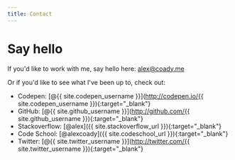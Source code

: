 ```yaml
---
title: Contact
---
```


# Say hello

If you'd like to work with me, say hello here: [alex@coady.me](mailto:alex@coady.me)

Or if you'd like to see what I've been up to, check out:

- Codepen: [@{{ site.codepen_username }}](http://codepen.io/{{ site.codepen_username }}){:target="_blank"}
- GitHub: [@{{ site.github_username }}](http://github.com/{{ site.github_username }}){:target="_blank"}
- Stackoverflow: [@alex]({{ site.stackoverflow_url }}){:target="_blank"}
- Code School: [@alexcoady]({{ site.codeschool_url }}){:target="_blank"}
- Twitter: [@{{ site.twitter_username }}](http://twitter.com/{{ site.twitter_username }}){:target="_blank"}

